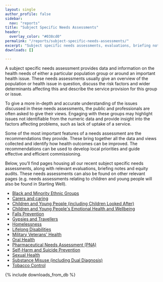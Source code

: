 ```yaml
---
layout: single
author_profile: false
sidebar:
  nav: "reports"
title: "Subject Specific Needs Assessments"
header:
  overlay_color: "#038cd0"
permalink: "/reports/subject-specific-needs-assessments/"
excerpt: "Subject specific needs assessments, evaluations, briefing notes and equity audits."
downloads: []

---
```


A subject specific needs assessment provides data and information on the health needs of either a particular population group or around an important health issue. These needs assessments usually give an overview of the population or health issue in question, discuss the risk factors and wider determinants affecting this and describe the service provision for this group or issue. 

To give a more in-depth and accurate understanding of the issues discussed in these needs assessments, the public and professionals are often asked to give their views. Engaging with these groups may highlight issues not identifiable from the numeric data and provide insight into the factors affecting problems, such as lack of uptake of a service.

Some of the most important features of a needs assessment are the recommendations they provide. These bring together all the data and views collected and identify how health outcomes can be improved. The recommendations can be used to develop local priorities and guide effective and efficient commissioning. 

Below, you’ll find pages housing all our recent subject specific needs assessments, along with relevant evaluations, briefing notes and equity audits. These needs assessments can also be found on other relevant pages (e.g. needs assessments relating to children and young people will also be found in Starting Well).  

+ [Black and Minority Ethnic Groups](/reports/subject-specific-needs-assessments/black-and-minority-ethnic-needs-assessment/)
+ [Carers and caring](/reports/subject-specific-needs-assessments/carers-and-caring/)
+ [Children and Young People (including Children Looked After)](/reports/subject-specific-needs-assessments/cyp/)
+ [Children and Young People's Emotional Health and Wellbeing](/reports/subject-specific-needs-assessments/camhs-needs-assessment/)
+ [Falls Prevention](/reports/subject-specific-needs-assessments/falls-prevention/)
+ [Gypsies and Travellers](/reports/subject-specific-needs-assessments/gypsies-and-travellers/)
+ [Homelessness](/reports/subject-specific-needs-assessments/homelessness/)
+ [Lifelong Disabilities](/reports/subject-specific-needs-assessments/lifelong-disabilities/)
+ [Military Veterans' Health](/reports/subject-specific-needs-assessments/military-veterans/)
+ [Oral Health](/reports/subject-specific-needs-assessments/oral-health/)
+ [Pharmaceutical Needs Assessment (PNA)](/reports/subject-specific-needs-assessments/pharmaceutical-needs-assessment-pna/)
+ [Self-Harm and Suicide Prevention](/reports/subject-specific-needs-assessments/suicide-prevention/)
+ [Sexual Health](/reports/subject-specific-needs-assessments/sexual-health/)
+ [Substance Misuse (including Dual Diagnosis)](/reports/subject-specific-needs-assessments/substance-misuse/)
+ [Tobacco Control](/reports/subject-specific-needs-assessments/tobacco-control-needs-assessment/)

{% include downloads_from_db %}
